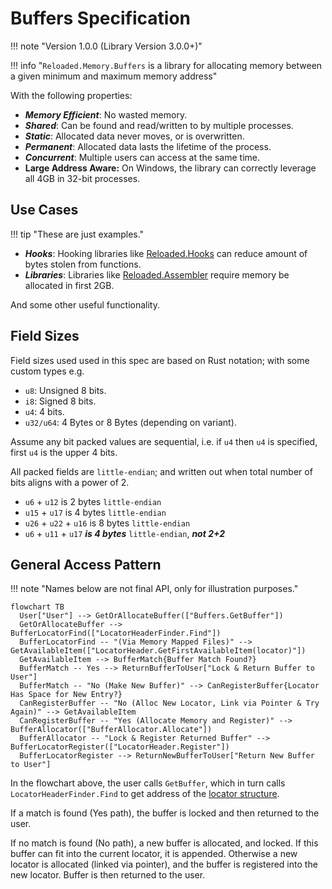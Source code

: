 # Buffers Specification

!!! note "Version 1.0.0 (Library Version 3.0.0+)"

!!! info "`Reloaded.Memory.Buffers` is a library for allocating memory between a given minimum and maximum memory address"

With the following properties:  

- ***Memory Efficient***: No wasted memory.  
- ***Shared***: Can be found and read/written to by multiple processes.    
- ***Static***: Allocated data never moves, or is overwritten.  
- ***Permanent***: Allocated data lasts the lifetime of the process.  
- ***Concurrent***: Multiple users can access at the same time.  
- **Large Address Aware:** On Windows, the library can correctly leverage all 4GB in 32-bit processes.  

## Use Cases

!!! tip "These are just examples."

- ***Hooks***: Hooking libraries like [Reloaded.Hooks](https://github.com/Reloaded-Project/Reloaded.Hooks) can reduce amount of bytes stolen from functions.  
- ***Libraries***: Libraries like [Reloaded.Assembler](https://github.com/Reloaded-Project/Reloaded.Assembler) require memory be allocated in first 2GB.  

And some other useful functionality.

## Field Sizes

Field sizes used used in this spec are based on Rust notation; with some custom types e.g.

- `u8`: Unsigned 8 bits.
- `i8`: Signed 8 bits.
- `u4`: 4 bits.
- `u32/u64`: 4 Bytes or 8 Bytes (depending on variant).

Assume any bit packed values are sequential, i.e. if `u4` then `u4` is specified, first `u4` is the upper 4 bits.

All packed fields are `little-endian`; and written out when total number of bits aligns with a power of 2.

- `u6` + `u12` is 2 bytes `little-endian`
- `u15` + `u17` is 4 bytes `little-endian`
- `u26` + `u22` + `u16` is 8 bytes `little-endian`
- `u6` + `u11` + `u17` ***is 4 bytes*** `little-endian`, ***not 2+2***

## General Access Pattern

!!! note "Names below are not final API, only for illustration purposes."

```mermaid
flowchart TB
  User["User"] --> GetOrAllocateBuffer(["Buffers.GetBuffer"])
  GetOrAllocateBuffer --> BufferLocatorFind(["LocatorHeaderFinder.Find"])
  BufferLocatorFind -- "(Via Memory Mapped Files)" --> GetAvailableItem(["LocatorHeader.GetFirstAvailableItem(locator)"])
  GetAvailableItem --> BufferMatch{Buffer Match Found?}
  BufferMatch -- Yes --> ReturnBufferToUser["Lock & Return Buffer to User"]
  BufferMatch -- "No (Make New Buffer)" --> CanRegisterBuffer{Locator Has Space for New Entry?}
  CanRegisterBuffer -- "No (Alloc New Locator, Link via Pointer & Try Again)" --> GetAvailableItem
  CanRegisterBuffer -- "Yes (Allocate Memory and Register)" --> BufferAllocator(["BufferAllocator.Allocate"])
  BufferAllocator -- "Lock & Register Returned Buffer" --> BufferLocatorRegister(["LocatorHeader.Register"])
  BufferLocatorRegister --> ReturnNewBufferToUser["Return New Buffer to User"]
```

In the flowchart above, the user calls `GetBuffer`, which in turn calls `LocatorHeaderFinder.Find` to get address of the
[locator structure](buffer-locator.md#structure).

If a match is found (Yes path), the buffer is locked and then returned to the user. 

If no match is found (No path), a new buffer is allocated, and locked. If this buffer can fit into the current
locator, it is appended. Otherwise a new locator is allocated (linked via pointer), and the buffer is registered into
the new locator. Buffer is then returned to the user.
